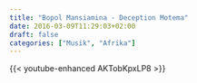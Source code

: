 ```yaml
---
title: "Bopol Mansiamina - Deception Motema"
date: 2016-03-09T11:29:03+02:00
draft: false
categories: ["Musik", "Afrika"]
---
```


{{< youtube-enhanced AKTobKpxLP8 >}}
